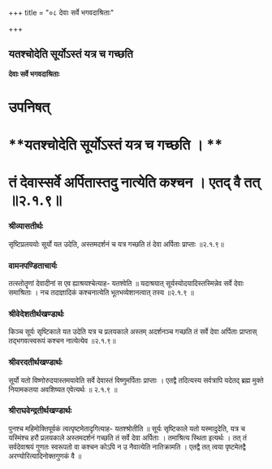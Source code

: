 +++
title = "०८ देवाः सर्वे भगवदाश्रिताः"

+++


## यतश्चोदेति सूर्योऽस्तं यत्र च गच्छति

**देवाः सर्वे भगवदाश्रिताः**

# **उपनिषत्**

# **यतश्चोदेति सूर्योऽस्तं यत्र च गच्छति । **

# **तं देवास्सर्वे अर्पितास्तदु नात्येति कश्चन । एतद् वै तत् ॥२.१.९॥**

### **श्रीव्यासतीर्थः**

सृष्टिप्रलययोः सूर्यो यत उदेति, अस्तमदर्शनं च यत्र गच्छति तं देवा अर्पिताः प्राप्ताः ॥२.१.९॥

### **वामनपण्डिताचार्यः**

तत्स्तोतॄणां देवादीनां स एव ह्याश्रयश्चेत्याह- यतश्वेति ॥ यदाश्रयात् सूर्यस्योदयादिस्तस्मिन्नेव सर्वे देवाः समाश्रिताः । नच तदाज्ञादिकं कश्चनात्येति भूतभव्येशानत्वात् तस्य ॥२.१.९ ॥

### **श्रीवेदेशतीर्थखण्डार्थः**

किञ्च सूर्यः सृष्टिकाले यत उदेति यत्र च प्रलयकाले अस्तम् अदर्शनञ्च गच्छति तं सर्वे देवा अर्पिताः प्राप्तास् तद्भगवत्स्वरूपं कश्चन नात्येत्येव ॥२.१.९॥

### श्रीवरदतीर्थखण्डार्थ**ः**

सूर्यो यतो विष्णोरुदयास्तमयावेति सर्वे देवास्तं विष्णुमर्पिताः प्राप्ताः । एतद्वै तदित्यस्य सर्वत्रापि यदेतद् ब्रह्म मुक्ते नियामकतया अवशिष्यत एवेत्यर्थः ॥ २.१.९ ॥

### **श्रीराघवेन्द्रतीर्थखण्डार्थः**

पुनश्च महिमोक्तिपूर्वकं त्वत्पृष्टमेतादृगित्याह- यतश्श्रोतीति ॥ सूर्यः सृष्टिकाले यतो यस्मादुदेति, यत्र च यस्मिंश्च हरौ प्रलयकाले अस्तमदर्शनं गच्छति तं सर्वे देवा अर्पिताः । तमाश्रित्य स्थिता इत्यर्थः । तत् तं सर्वदेवाश्रयं गुणतः स्वरूपतो वा कश्चन कोऽपि न उ नैवात्येति नातिक्रामति । एतद्वै तत् त्वया पृष्टमेतद्वै अरण्योरित्यादिनोक्तगुणकं वै ॥

